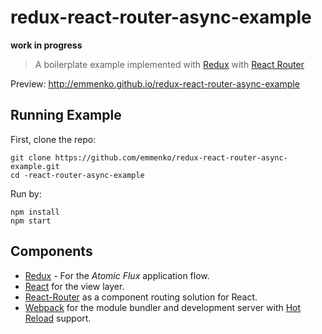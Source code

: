 redux-react-router-async-example
=======================================

**work in progress**
> A boilerplate example implemented with [Redux](https://github.com/gaearon/redux) with [React Router](https://github.com/rackt/react-router)

Preview: http://emmenko.github.io/redux-react-router-async-example

## Running Example

First, clone the repo:

```
git clone https://github.com/emmenko/redux-react-router-async-example.git
cd -react-router-async-example
```

Run by:

```
npm install
npm start
```

## Components

- [Redux](https://github.com/gaearon/redux) - For the _Atomic Flux_ application flow.
- [React](https://github.com/facebook/react) for the view layer.
- [React-Router](https://github.com/rackt/react-router) as a component routing solution for React.
- [Webpack](http://webpack.github.io) for the module bundler and development server with [Hot Reload](https://github.com/gaearon/react-hot-loader) support.
